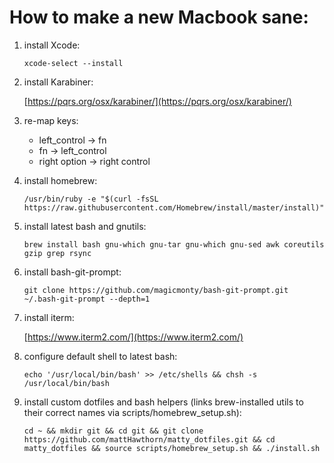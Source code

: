 # How to make a new Macbook sane:

1. install Xcode:
	
	`xcode-select --install`

2. install Karabiner:

	[https://pqrs.org/osx/karabiner/](https://pqrs.org/osx/karabiner/)

3. re-map keys:

	- left_control -> fn
	- fn -> left_control
	- right option -> right control

4. install homebrew:

    `/usr/bin/ruby -e "$(curl -fsSL https://raw.githubusercontent.com/Homebrew/install/master/install)"`

5. install latest bash and gnutils:

	`brew install bash gnu-which gnu-tar gnu-which gnu-sed awk coreutils gzip grep rsync`

6. install bash-git-prompt:

	`git clone https://github.com/magicmonty/bash-git-prompt.git ~/.bash-git-prompt --depth=1`

7. install iterm:

	[https://www.iterm2.com/](https://www.iterm2.com/)

8. configure default shell to latest bash:

	`echo '/usr/local/bin/bash' >> /etc/shells && chsh -s /usr/local/bin/bash`

8. install custom dotfiles and bash helpers (links brew-installed utils to their correct names via scripts/homebrew_setup.sh):

	`cd ~ && mkdir git && cd git && git clone https://github.com/mattHawthorn/matty_dotfiles.git && cd matty_dotfiles && source scripts/homebrew_setup.sh && ./install.sh`
